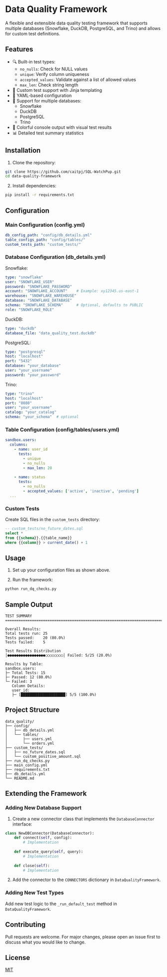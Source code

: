 # Data Quality Framework

A flexible and extensible data quality testing framework that supports multiple databases (Snowflake, DuckDB, PostgreSQL, and Trino) and allows for custom test definitions.

## Features

- 🔍 Built-in test types:
  - `no_nulls`: Check for NULL values
  - `unique`: Verify column uniqueness
  - `accepted_values`: Validate against a list of allowed values
  - `max_len`: Check string length
- 🎯 Custom test support with Jinja templating
- 📝 YAML-based configuration
- 🔌 Support for multiple databases:
  - Snowflake
  - DuckDB
  - PostgreSQL
  - Trino
- 🎨 Colorful console output with visual test results
- 📊 Detailed test summary statistics

## Installation

1. Clone the repository:
```bash
git clone https://github.com/caitpj/SQL-WatchPup.git
cd data-quality-framework
```

2. Install dependencies:
```bash
pip install -r requirements.txt
```

## Configuration

### Main Configuration (config.yml)
```yaml
db_config_path: "config/db_details.yml"
table_configs_path: "config/tables/"
custom_tests_path: "custom_tests/"
```

### Database Configuration (db_details.yml)

Snowflake:
```yaml
type: "snowflake"
user: "SNOWFLAKE_USER"
password: "SNOWFLAKE_PASSWORD"
account: "SNOWFLAKE_ACCOUNT"    # Example: xy12345.us-east-1
warehouse: "SNOWFLAKE_WAREHOUSE"
database: "SNOWFLAKE_DATABASE"
schema: "SNOWFLAKE_SCHEMA"      # Optional, defaults to PUBLIC
role: "SNOWFLAKE_ROLE" 
```

DuckDB:
```yaml
type: "duckdb"
database_file: "data_quality_test.duckdb"
```

PostgreSQL:
```yaml
type: "postgresql"
host: "localhost"
port: "5432"
database: "your_database"
user: "your_username"
password: "your_password"
```

Trino:
```yaml
type: "trino"
host: "localhost"
port: "8080"
user: "your_username"
catalog: "your_catalog"
schema: "your_schema"  # optional
```

### Table Configuration (config/tables/users.yml)
```yaml
sandbox.users:
  columns:
    - name: user_id
      tests:
        - unique
        - no_nulls
        - max_len: 20
    
    - name: status
      tests:
        - no_nulls
        - accepted_values: ['active', 'inactive', 'pending']
  ...
```

### Custom Tests

Create SQL files in the `custom_tests` directory:

```sql
-- custom_tests/no_future_dates.sql
select *
from {{schema}}.{{table_name}}
where {{column}} > current_date() + 1
```

## Usage

1. Set up your configuration files as shown above.

2. Run the framework:
```bash
python run_dq_checks.py
```

## Sample Output

```
TEST SUMMARY
================================================================================

Overall Results:
Total tests run: 25
Tests passed:    20 (80.0%)
Tests failed:    5

Test Results Distribution
│●●●●●●●●●●●●●●●●●○○○○○○○○│ Failed: 5/25 (20.0%)

Results by Table:
sandbox.users:
├─ Total Tests: 15
├─ Passed: 12 (80.0%)
└─ Failed: 3
   Column Details:
   user_id:
   ├─ [████████████████████] 5/5 (100.0%)
```

## Project Structure
```
data_quality/
├── config/
│   ├── db_details.yml
│   └── tables/
│       ├── users.yml
│       └── orders.yml
├── custom_tests/
│   ├── no_future_dates.sql
│   └── custom_positive_amount.sql
├── run_dq_checks.py
├── main_config.yml
├── requirements.txt
├── db_details.yml
└── README.md
```

## Extending the Framework

### Adding New Database Support

1. Create a new connector class that implements the `DatabaseConnector` interface:
```python
class NewDBConnector(DatabaseConnector):
    def connect(self, config):
        # Implementation
    
    def execute_query(self, query):
        # Implementation
    
    def close(self):
        # Implementation
```

2. Add the connector to the `CONNECTORS` dictionary in `DataQualityFramework`.

### Adding New Test Types

Add new test logic to the `_run_default_test` method in `DataQualityFramework`.

## Contributing

Pull requests are welcome. For major changes, please open an issue first to discuss what you would like to change.

## License

[MIT](https://choosealicense.com/licenses/mit/)
